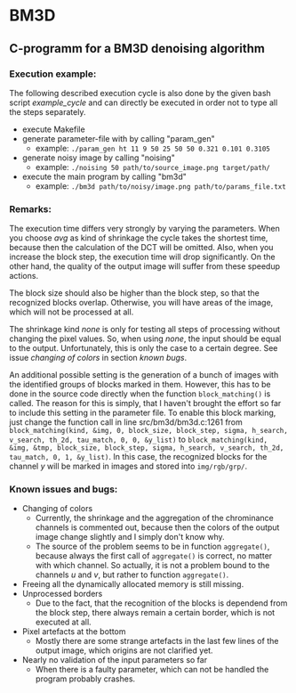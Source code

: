 # BM3D
## C-programm for a BM3D denoising algorithm

### Execution example:

The following described execution cycle is also done by the given bash script *example_cycle* and
can directly be executed in order not to type all the steps separately.

* execute Makefile
* generate parameter-file with by calling "param_gen"
	* example: `./param_gen ht 11 9 50 25 50 50 0.321 0.101 0.3105`
* generate noisy image by calling "noising"
	* example: `./noising 50 path/to/source_image.png target/path/`
* execute the main program by calling "bm3d"
	* example: `./bm3d path/to/noisy/image.png path/to/params_file.txt`

### Remarks:

The execution time differs very strongly by varying the parameters. When you choose *avg* as kind of
shrinkage the cycle takes the shortest time, because then the calculation of the DCT will be
omitted. Also, when you increase the block step, the execution time will drop significantly. On the
other hand, the quality of the output image will suffer from these speedup actions.

The block size should also be higher than the block step, so that the recognized blocks overlap.
Otherwise, you will have areas of the image, which will not be processed at all.

The shrinkage kind *none* is only for testing all steps of processing without changing the pixel
values. So, when using *none*, the input should be equal to the output. Unfortunately, this is only
the case to a certain degree. See issue *changing of colors* in section *known bugs*.

An additional possible setting is the generation of a bunch of images with the identified groups of
blocks marked in them. However, this has to be done in the source code directly when the function
`block_matching()` is called. The reason for this is simply, that I haven't brought the effort so
far to include this setting in the parameter file. To enable this block marking, just change the
function call in line src/bm3d/bm3d.c:1261 from `block_matching(kind, &img, 0, block_size,
block_step, sigma, h_search, v_search, th_2d, tau_match, 0, 0, &y_list)` to `block_matching(kind,
&img, &tmp, block_size, block_step, sigma, h_search, v_search, th_2d, tau_match, 0, 1, &y_list)`.
In this case, the recognized blocks for the channel *y* will be marked in images and stored into
`img/rgb/grp/`.
	

### Known issues and bugs:

* Changing of colors
	* Currently, the shrinkage and the aggregation of the chrominance channels is commented out,
	  because then the colors of the output image change slightly and I simply don't know why.
	* The source of the problem seems to be in function `aggregate()`, because always the first call
	  of `aggregate()` is correct, no matter with which channel. So actually, it is not a problem
	  bound to the channels *u* and *v*, but rather to function `aggregate()`.
* Freeing all the dynamically allocated memory is still missing.
* Unprocessed borders
	* Due to the fact, that the recognition of the blocks is dependend from the block step, there
	  always remain a certain border, which is not executed at all.
* Pixel artefacts at the bottom
	* Mostly there are some strange artefacts in the last few lines of the output image, which
	  origins are not clarified yet.
* Nearly no validation of the input parameters so far
	* When there is a faulty parameter, which can not be handled the program probably crashes.
